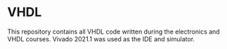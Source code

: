 # VHDL
This repository contains all VHDL code written during the electronics and VHDL courses. Vivado 2021.1 was used as the IDE and simulator.
